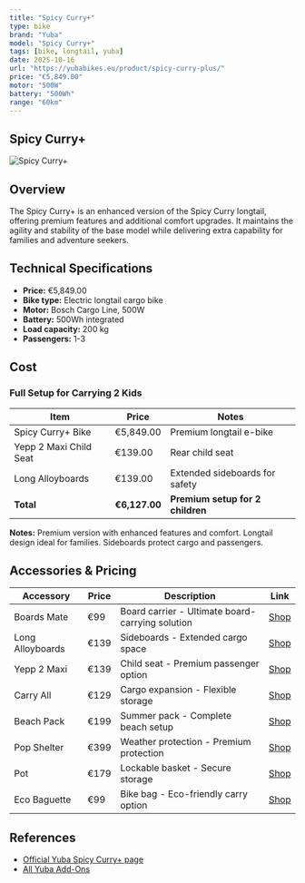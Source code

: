 ```yaml
---
title: "Spicy Curry+"
type: bike
brand: "Yuba"
model: "Spicy Curry+"
tags: [bike, longtail, yuba]
date: 2025-10-16
url: "https://yubabikes.eu/product/spicy-curry-plus/"
price: "€5,849.00"
motor: "500W"
battery: "500Wh"
range: "60km"
---
```


## Spicy Curry+

![Spicy Curry+](https://yubabikes.eu/wp-content/uploads/2024/10/Spicy-Curry-True-Blue-No-BG.png)

## Overview

The Spicy Curry+ is an enhanced version of the Spicy Curry longtail, offering premium features and additional comfort upgrades. It maintains the agility and stability of the base model while delivering extra capability for families and adventure seekers.

## Technical Specifications

- **Price:** €5,849.00
- **Bike type:** Electric longtail cargo bike
- **Motor:** Bosch Cargo Line, 500W
- **Battery:** 500Wh integrated
- **Load capacity:** 200 kg
- **Passengers:** 1-3

## Cost

### Full Setup for Carrying 2 Kids

| Item                   | Price         | Notes                            |
| ---------------------- | ------------- | -------------------------------- |
| Spicy Curry+ Bike      | €5,849.00     | Premium longtail e-bike          |
| Yepp 2 Maxi Child Seat | €139.00       | Rear child seat                  |
| Long Alloyboards       | €139.00       | Extended sideboards for safety   |
| **Total**              | **€6,127.00** | **Premium setup for 2 children** |

**Notes:** Premium version with enhanced features and comfort. Longtail design ideal for families. Sideboards protect cargo and passengers.

## Accessories & Pricing

| Accessory        | Price | Description                                      | Link                                                   |
| ---------------- | ----- | ------------------------------------------------ | ------------------------------------------------------ |
| Boards Mate      | €99   | Board carrier - Ultimate board-carrying solution | [Shop](https://yubabikes.eu/product/boards-mate/)      |
| Long Alloyboards | €139  | Sideboards - Extended cargo space                | [Shop](https://yubabikes.eu/product/long-alloyboards/) |
| Yepp 2 Maxi      | €139  | Child seat - Premium passenger option            | [Shop](https://yubabikes.eu/product/yepp-2-maxi/)      |
| Carry All        | €129  | Cargo expansion - Flexible storage               | [Shop](https://yubabikes.eu/product/carry-all/)        |
| Beach Pack       | €199  | Summer pack - Complete beach setup               | [Shop](https://yubabikes.eu/product/beach-pack/)       |
| Pop Shelter      | €399  | Weather protection - Premium protection          | [Shop](https://yubabikes.eu/product/pop-shelter/)      |
| Pot              | €179  | Lockable basket - Secure storage                 | [Shop](https://yubabikes.eu/product/pot/)              |
| Eco Baguette     | €99   | Bike bag - Eco-friendly carry option             | [Shop](https://yubabikes.eu/product/eco-baguette/)     |

## References

- [Official Yuba Spicy Curry+ page](https://yubabikes.eu/product/spicy-curry-plus/)
- [All Yuba Add-Ons](https://yubabikes.eu/shop/add-ons/)
